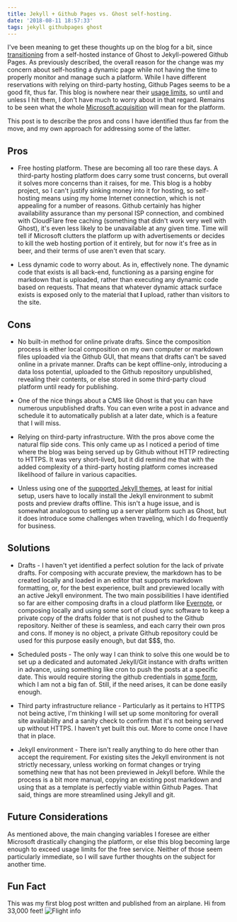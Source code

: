 ```yaml
---
title: Jekyll + Github Pages vs. Ghost self-hosting.
date: '2018-08-11 18:57:33'
tags: jekyll githubpages ghost
---
```

I've been meaning to get these thoughts up on the blog for a bit, since [transitioning](https://vext.info/2018/07/29/migrating-from-ghost-to-jekyll-and-github-pages.html) from a self-hosted instance of Ghost to Jekyll-powered Github Pages. As previously described, the overall reason for the change was my concern about self-hosting a dynamic page while not having the time to properly monitor and manage such a platform. While I have different reservations with relying on third-party hosting, Github Pages seems to be a good fit, thus far. This blog is nowhere near their [usage limits](https://help.github.com/articles/what-is-github-pages/#usage-limits), so until and unless I hit them, I don't have much to worry about in that regard. Remains to be seen what the whole [Microsoft acquisition](https://blogs.microsoft.com/blog/2018/06/04/microsoft-github-empowering-developers/) will mean for the platform.

This post is to describe the pros and cons I have identified thus far from the move, and my own approach for addressing some of the latter.

## Pros
* Free hosting platform. These are becoming all too rare these days. A third-party hosting platform does carry some trust concerns, but overall it solves more concerns than it raises, for me. This blog is a hobby project, so I can't justify sinking money into it for hosting, so self-hosting means using my home Internet connection, which is not appealing for a number of reasons. Github certainly has higher availability assurance than my personal ISP connection, and combined with CloudFlare free caching (something that didn't work very well with Ghost), it's even less likely to be unavailable at any given time. Time will tell if Microsoft clutters the platform up with advertisements or decides to kill the web hosting portion of it entirely, but for now it's free as in beer, and their terms of use aren't even that scary.

* Less dynamic code to worry about. As in, effectively none. The dynamic code that exists is all back-end, functioning as a parsing engine for markdown that is uploaded, rather than executing any dynamic code based on requests. That means that whatever dynamic attack surface exists is exposed only to the material that **I** upload, rather than visitors to the site.

## Cons
* No built-in method for online private drafts. Since the composition process is either local composition on my own computer or markdown files uploaded via the Github GUI, that means that drafts can't be saved online in a private manner. Drafts can be kept offline-only, introducing a data loss potential, uploaded to the Github repository unpublished, revealing their contents, or else stored in some third-party cloud platform until ready for publishing.

* One of the nice things about a CMS like Ghost is that you can have numerous unpublished drafts. You can even write a post in advance and schedule it to automatically publish at a later date, which is a feature that I will miss.

* Relying on third-party infrastructure. With the pros above come the natural flip side cons. This only came up as I noticed a period of time where the blog was being served up by Github without HTTP redirecting to HTTPS. It was very short-lived, but it did remind me that with the added complexity of a third-party hosting platform comes increased likelihood of failure in various capacities.

* Unless using one of the [supported Jekyll themes](https://pages.github.com/themes/), at least for initial setup, users have to locally install the Jekyll environment to submit posts and preview drafts offline. This isn't a huge issue, and is somewhat analogous to setting up a server platform such as Ghost, but it does introduce some challenges when traveling, which I do frequently for business.

## Solutions
* Drafts - I haven't yet identified a perfect solution for the lack of private drafts. For composing with accurate preview, the markdown has to be created locally and loaded in an editor that supports markdown formatting, or, for the best experience, built and previewed locally with an active Jekyll environment. The two main possibilities I have identified so far are either composing drafts in a cloud platform like [Evernote](https://www.evernote.com), or composing locally and using some sort of cloud sync software to keep a private copy of the drafts folder that is not pushed to the Github repository. Neither of these is seamless, and each carry their own pros and cons. If money is no object, a private Github repository could be used for this purpose easily enough, but dat $$$, tho.

* Scheduled posts - The only way I can think to solve this one would be to set up a dedicated and automated Jekyll/Git instance with drafts written in advance, using something like cron to push the posts at a specific date. This would require storing the github credentials in [some form](https://help.github.com/articles/caching-your-github-password-in-git/#platform-all), which I am not a big fan of. Still, if the need arises, it can be done easily enough.

* Third party infrastructure reliance - Particularly as it pertains to HTTPS not being active, I'm thinking I will set up some monitoring for overall site availability and a sanity check to confirm that it's not being served up without HTTPS. I haven't yet built this out. More to come once I have that in place.

* Jekyll environment - There isn't really anything to do here other than accept the requirement. For existing sites the Jekyll environment is not strictly necessary, unless working on format changes or trying something new that has not been previewed in Jekyll before. While the process is a bit more manual, copying an existing post markdown and using that as a template is perfectly viable within Github Pages. That said, things are more streamlined using Jekyll and git.

## Future Considerations
As mentioned above, the main changing variables I foresee are either Microsoft drastically changing the platform, or else this blog becoming large enough to exceed usage limits for the free service. Neither of those seem particularly immediate, so I will save further thoughts on the subject for another time.

## Fun Fact
This was my first blog post written and published from an airplane. Hi from 33,000 feet!
![Flight info](../../../assets/images/2018-08-11-3.06.24-PM.png)
